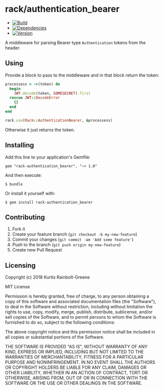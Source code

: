# rack/authentication_bearer

  - [![Build](http://img.shields.io/travis-ci/krainboltgreene/rack-authentication_bearer.gem.svg?style=flat-square)](https://travis-ci.org/krainboltgreene/rack-authentication_bearer.gem)
  - [![Dependencies](http://img.shields.io/gemnasium/krainboltgreene/rack-authentication_bearer.gem.svg?style=flat-square)](https://gemnasium.com/krainboltgreene/rack-authentication_bearer.gem)
  - [![Version](http://img.shields.io/gem/v/rack-authentication_bearer.svg?style=flat-square)](https://rubygems.org/gems/rack-authentication_bearer)

A middleware for parsing Bearer type `Authentication` tokens from the header.


## Using

Provide a block to pass to the middleware and in that block return the token:

``` ruby
processess = ->(token) do
  begin
    JWT.decode(token, SOMESECRET).first
  rescue JWT::DecodeError
    {}
  end
end

rack.use(Rack::AuthenticationBearer, &processess)
```

Otherwise it just returns the token.


## Installing

Add this line to your application's Gemfile:

    gem "rack-authentication_bearer", "~> 1.0"

And then execute:

    $ bundle

Or install it yourself with:

    $ gem install rack-authentication_bearer


## Contributing

  1. Fork it
  2. Create your feature branch (`git checkout -b my-new-feature`)
  3. Commit your changes (`git commit -am 'Add some feature'`)
  4. Push to the branch (`git push origin my-new-feature`)
  5. Create new Pull Request


## Licensing

Copyright (c) 2018 Kurtis Rainbolt-Greene

MIT License

Permission is hereby granted, free of charge, to any person obtaining
a copy of this software and associated documentation files (the
"Software"), to deal in the Software without restriction, including
without limitation the rights to use, copy, modify, merge, publish,
distribute, sublicense, and/or sell copies of the Software, and to
permit persons to whom the Software is furnished to do so, subject to
the following conditions:

The above copyright notice and this permission notice shall be
included in all copies or substantial portions of the Software.

THE SOFTWARE IS PROVIDED "AS IS", WITHOUT WARRANTY OF ANY KIND,
EXPRESS OR IMPLIED, INCLUDING BUT NOT LIMITED TO THE WARRANTIES OF
MERCHANTABILITY, FITNESS FOR A PARTICULAR PURPOSE AND
NONINFRINGEMENT. IN NO EVENT SHALL THE AUTHORS OR COPYRIGHT HOLDERS BE
LIABLE FOR ANY CLAIM, DAMAGES OR OTHER LIABILITY, WHETHER IN AN ACTION
OF CONTRACT, TORT OR OTHERWISE, ARISING FROM, OUT OF OR IN CONNECTION
WITH THE SOFTWARE OR THE USE OR OTHER DEALINGS IN THE SOFTWARE.

